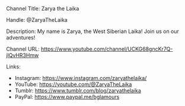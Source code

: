 Channel Title: Zarya the Laika

Handle: @ZaryaTheLaika

Description: My name is Zarya, the West Siberian Laika! Join us on our adventures!

Channel URL: https://www.youtube.com/channel/UCKG68gncKr7Q-jlQvHR3Hmw

Links: 
- Instagram: https://www.instagram.com/zaryathelaika/
- YouTube: https://youtube.com/@ZaryaTheLaika
- Tumblr: https://www.tumblr.com/blog/zaryathelaika
- PayPal: https://www.paypal.me/bglamours
